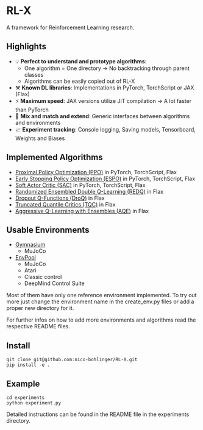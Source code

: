 # RL-X

A framework for Reinforcement Learning research.


## Highlights

- 💡 **Perfect to understand and prototype algorithms**:
    - One algorithm = One directory -> No backtracking through  parent classes
    - Algorithms can be easily copied out of RL-X
- ⚒️ **Known DL libraries**: Implementations in PyTorch, TorchScript or JAX (Flax)
- ⚡ **Maximum speed**: JAX versions utilize JIT compilation -> A lot faster than PyTorch
- 🧪 **Mix and match and extend**: Generic interfaces between algorithms and environments
- 📈 **Experiment tracking**: Console logging, Saving models, Tensorboard, Weights and Biases


## Implemented Algorithms
- [Proximal Policy Optimization (PPO)](https://arxiv.org/abs/1707.06347) in PyTorch, TorchScript, Flax
- [Early Stopping Policy Optimization (ESPO)](https://arxiv.org/abs/2202.00079) in PyTorch, TorchScript, Flax
- [Soft Actor Critic (SAC)](https://arxiv.org/abs/1801.01290) in PyTorch, TorchScript, Flax
- [Randomized Ensembled Double Q-Learning (REDQ)](https://arxiv.org/abs/2101.05982) in Flax
- [Dropout Q-Functions (DroQ)](https://arxiv.org/abs/2110.02034) in Flax
- [Truncated Quantile Critics (TQC)](https://arxiv.org/abs/2005.04269) in Flax
- [Aggressive Q-Learning with Ensembles (AQE)](https://arxiv.org/abs/2111.09159) in Flax


## Usable Environments
- [Gymnasium](https://github.com/Farama-Foundation/Gymnasium)
    - MuJoCo
- [EnvPool](https://github.com/sail-sg/envpool)
    - MuJoCo
    - Atari
    - Classic control
    - DeepMind Control Suite

Most of them have only one reference environment implemented.
To try out more just change the environment name in the create_env.py files or add a proper new directory for it.

For further infos on how to add more environments and algorithms read the respective README files.


## Install

```
git clone git@github.com:nico-bohlinger/RL-X.git
pip install -e .
```


## Example
```
cd experiments
python experiment.py
```
Detailed instructions can be found in the README file in the experiments directory.